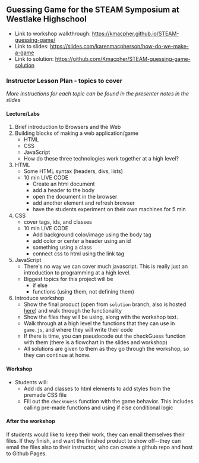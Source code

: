 ## Guessing Game for the STEAM Symposium at Westlake Highschool

- Link to workshop walkthrough: https://kmacpher.github.io/STEAM-guessing-game/
- Link to slides: https://slides.com/karenmacpherson/how-do-we-make-a-game
- Link to solution: https://github.com/Kmacpher/STEAM-guessing-game-solution

### Instructor Lesson Plan - topics to cover
_More instructions for each topic can be found in the presenter notes in the slides_

#### Lecture/Labs

1. Brief introduction to Browsers and the Web
2. Building blocks of making a web application/game
    - HTML
    - CSS
    - JavaScript
    - How do these three technologies work together at a high level?
3. HTML
    - Some HTML syntax (headers, divs, lists)
    - 10 min LIVE CODE
      - Create an html document
      - add a header to the body
      - open the document in the browser
      - add another element and refresh browser
      - have the students experiment on their own machines for 5 min
4. CSS
    - cover tags, ids, and classes
    - 10 min LIVE CODE
      - Add background color/image using the body tag
      - add color or center a header using an id
      - something using a class
      - connect css to html using the link tag
5. JavaScript
    - There's no way we can cover much javascript. This is really just an introduction to programming at a high level.
    - Biggest topics for this project will be
      - if else
      - functions (using them, not defining them)
6. Introduce workshop
    - Show the final product (open from `solution` branch, also is hosted [here](https://kmacpher.github.io/STEAM-guessing-game-solution/)) and walk through the functionality
    - Show the files they will be using, along with the workshop text.
    - Walk through at a high level the functions that they can use in `game.js`, and where they will write their code
    - If there is time, you can pseudocode out the checkGuess function with them (there is a flowchart in the slides and workshop)
    - All solutions are given to them as they go through the workshop, so they can continue at home.

#### Workshop

- Students will:
    - Add ids and classes to html elements to add styles from the premade CSS file
    - Fill out the `checkGuess` function with the game behavior. This includes calling pre-made functions and using if else conditional logic

#### After the workshop

If students would like to keep their work, they can email themselves their files. If they finish, and want the finished product to show off--they can email the files also to their instructor, who can create a github repo and host to Github Pages.
